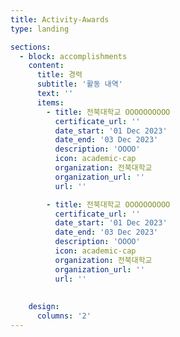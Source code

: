```yaml
---
title: Activity-Awards
type: landing

sections:
  - block: accomplishments
    content:
      title: 경력
      subtitle: '활동 내역'
      text: ''
      items:
        - title: 전북대학교 OOOOOOOOOO
          certificate_url: ''
          date_start: '01 Dec 2023'
          date_end: '03 Dec 2023'
          description: 'OOOO'
          icon: academic-cap
          organization: 전북대학교
          organization_url: ''
          url: ''

        - title: 전북대학교 OOOOOOOOOO
          certificate_url: ''
          date_start: '01 Dec 2023'
          date_end: '03 Dec 2023'
          description: 'OOOO'
          icon: academic-cap
          organization: 전북대학교
          organization_url: ''
          url: ''
 
      
    design:
      columns: '2'
---
```

